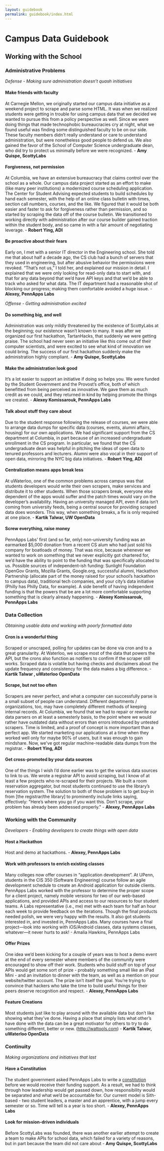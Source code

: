 ```yaml
---
layout: guidebook
permalink: guidebook/index.html
---
```

# Campus Data Guidebook


## Working with the School

### Administrative Problems

*Defense - Making sure administration doesn’t quash initiatives*

#### Make friends with faculty

At Carnegie Mellon, we originally started our campus data initiative as a weekend project to scrape and parse some HTML.
It was when we realized students were getting in trouble for using campus data that we decided we wanted to pursue this
from a policy perspective as well. Since we were doing things that made technophobic bureaucracies cry at night, 
what we found useful was finding some distinguished faculty to be on our side. These faculty members didn’t really
understand or care to understand administration, but were nonetheless good people to defend us. We also gained the
favor of the School of Computer Science undergraduate dean, who did try to protect us minimally before we were
recognized. - **Amy Quispe, ScottyLabs**


#### Forgiveness, not permission

At Columbia, we have an extensive bureaucracy that claims control over the school as a whole. Our campus data project
started as an effort to make (like many peer institutions) a modernized course scheduling application. The Center
for Student Advising expected students to build schedules by hand each semester, with the help of an online class
bulletin with times, section call numbers, courses, and the like. We figured that it would be both easier and faster
to ask for forgiveness rather than permission, and so started by scraping the data off of the course bulletin.
We transitioned to working directly with administration after our course builder gained traction within the student
body, and so came in with a fair amount of negotiating leverage. - **Robert Ying, ADI**


#### Be proactive about their fears

Early on, I met with a senior IT director in the Engineering school. She told me that about half a decade ago,
the CS club had a bunch of servers that they used in engineering, but after abusive behavior the permissions were
revoked.  “That’s not us,” I told her, and explained our mission in detail.  I explained that we were only looking
for read-only data to start with, and that for any data beyond that we’d have API keys and that we’d be able to
track who asked for what data.  The IT department had a reasonable shot of blocking our progress; making them
comfortable avoided a huge issue. - **Alexey, PennApps Labs**


*Offense - Getting administration excited*

#### Do something big, and well

Administration was only mildly threatened by the existence of ScottyLabs at the beginning; our existence wasn’t
known to many. It was after we organized our first hackathon, TartanHacks, that suddenly we were getting praise.
The school had never seen an initiative like this come out of their computer scientists, and were excited to see
what kind of innovation we could bring. The success of our first hackathon suddenly make the administration highly
compliant. - **Amy Quispe, ScottyLabs**



#### Make the administration look good

It’s a lot easier to support an initiative if doing so helps you. We were funded by the Student Government and the
Provost’s office, both of which benefitted from being perceived as innovative.  We gave them as much credit as we
could, and they returned in kind by helping promote the things we created. - **Alexey Komissarouk, PennApps Labs**



#### Talk about stuff they care about

Due to the student response following the release of courses, we were able to arrange data dumps for specific data
(courses, events, alumni affairs, housing) for our own applications. We had significant support from the CS department
at Columbia, in part because of an increased undergraduate enrollment in the CS program. In particular, we found that
the CS undergraduate dean was helpful in pitching the ideas of open data to tenured professors and lecturers.
Alumni were also vocal in their support of open data, mirroring the NYC big data initiatives. - **Robert Ying, ADI**



#### Centralization means apps break less

At uWaterloo, one of the common problems across campus was that students developers would write their own scrapers,
make services and distribute it to other students. When those scrapers break, everyone else dependent of the apps
would suffer and the patch times would vary on the developer’s availability. Having an university managed API, even
if data isn’t coming from university feeds, being a central source for providing scraped data does wonders. 
This way, when something breaks, a fix is only required at one place. - **Kartik Talwar, UW OpenData**


#### Screw everything, raise money

PennApps Labs’ first (and so far, only) non-university funding was an earmarked $5,000 donation from a recent CS
alum who had just sold his company for boatloads of money.  That was nice, because whenever we wanted to work on
something that we never explicitly got chartered for, we’d have the ability to point to the funding that was
specifically allocated to us.   Possible sources of independent-ish funding: Sunlight Foundation OpenGov Grants,
Mozilla Grants, Google.org, successful alumni, Hackathon Partnership (allocate part of the money raised for your
school’s hackathon to campus data), traditional tech companies, and your city’s data initiative (Philly has Philly
Data, for example).  A side benefit of having independent funding is that the powers that be are a lot more
comfortable supporting something that is clearly already happening. - **Alexey Komissarouk, PennApps Labs**


### Data Collection

*Obtaining usable data and working with poorly formatted data*

#### Cron is a wonderful thing

Scraped or unscraped, polling for updates can be done via cron and to a great granularity. At Waterloo, we scrape
most of the data that powers the API, but the crons also function as notifiers to confirm if the scraper still works.
Scraped data is volatile but having checks and disclaimers about the update frequency and consistency for the data
makes a big difference. - **Kartik Talwar , uWaterloo OpenData**


#### Scrape, but not too often

Scrapers are never perfect, and what a computer can successfully parse is a small subset of people can understand.
Different departments / organizations, too, may have completely different methods of keeping internal records.
At Columbia, we found that we had to repair or rewrite our data parsers on at least a semesterly basis, to the point
where we would rather have outdated data without errors than errors introduced by untested scrapers. Time is limited,
and a proof of concept is more important than a perfect app. We started marketing our applications at a time when
they worked well only for maybe 90% of users, but it was enough to gain mindshare. Now, we've got regular
machine-readable data dumps from the registrar. - **Robert Ying, ADI**


#### Get cross-promoted by your data sources

One of the things I wish I’d done earlier was to get the various data sources to link to us. We wrote a registrar API
to avoid scraping, but I know of at least a few projects who re-scraped for their projects. We built a room reservation
aggregator, but most students continued to use the library’s reservation system.  The solution to both of those problem
is to get buy-in from [the registrar/the library] to prominently include links saying, effectively: "Here’s where you go
if you want this. Don’t scrape, your problem has already been addressed properly." - **Alexey, PennApps Labs**


### Working with the Community

*Developers - Enabling developers to create things with open data*


#### Host a Hackathon

Host and demo at hackathons. - **Alexey, PennApps Labs**


#### Work with professors to enrich existing classes

Many colleges now offer courses in “application development”. At UPenn, students in the CIS 350 (Software Engineering)
course follow an agile development schedule to create an Android application for outside clients. PennApps Labs worked
with the professor to determine the proper scope for a client project, namely mobile versions for two of our web-based
applications, and provided APIs and access to our resources to four student teams. A Labs representative (i.e., me) met
with each team for half an hour each week to provide feedback on the iterations. Though the final products needed polish,
we were very happy with the results. It also got students interested in, and invested in, PennApps Labs. Many courses
have a final project—look into working with iOS/Android classes, data systems classes, whatever—it never hurts to ask! - Amalia Hawkins, PennApps Labs


#### Offer Prizes

One idea we’d been kicking for a couple of years was to host a demo event at the end of every semester where members of
the community were encouraged to show off their work.  Students who build stuff on top of your APIs would get some sort
of prize - probably something small like an iPad Mini - and an invitation to dinner with the team, as well as a mention
on your website/twitter account.  The prize isn’t itself the goal. You’re trying to convince that hackers who take the
time to build useful things for their peers deserve recognition and respect. - **Alexey, PennApps Labs**


#### Feature Creations

Most students just like to play around with the available data but don’t like showing what they’ve done.
Having a place that simply lists what other’s have done with the data can be a great motivator for others
to try to do something different, better or new. (http://wattools.com) - **Kartik Talwar, uWaterloo OpenData**


### Continuity

*Making organizations and initiatives that last*

#### Have a Constitution

The student government asked PennApps Labs to write a [constitution](https://docs.google.com/document/d/169lcMzPJEEg_A-9aw-3OR7WyT2nnH0RS-_6TlDt4Zzo/edit?authkey=CPHXqNkB) before we would receive their funding support.
As a result, we had to think through how leadership would get passed down, how responsibility would be separated and
what we’d be accountable for.  Our current model is Sith-based - two student leaders, a master and an apprentice,
with a jump every semester or so.  Time will tell is a year is too short. - **Alexey, PennApps Labs**


#### Look for mission-driven individuals

Before ScottyLabs was founded, there was another earlier attempt to create a team to make APIs for school data,
which failed for a variety of reasons, but in part because the team did not care about - **Amy Quispe, ScottyLabs**


